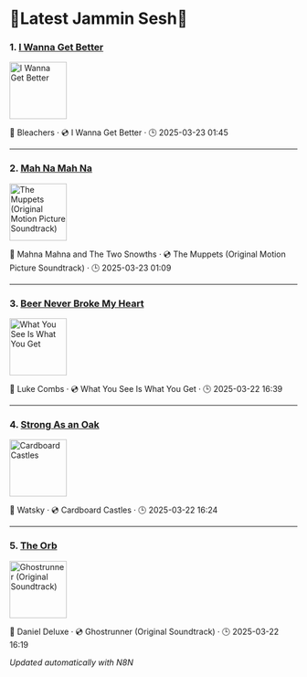 

<!-- SPOTIFY_RECENTLY_PLAYED:START -->
# 🎵Latest Jammin Sesh🎵

### 1. [I Wanna Get Better](https://open.spotify.com/track/1RwwmiVtLAtPmxAqKVfwgG)

<img src="https://i.scdn.co/image/ab67616d0000b273d9c7516258eb58d793d49e2e" alt="I Wanna Get Better" width="100" />

🎤 Bleachers · 💿 I Wanna Get Better · 🕒 2025-03-23 01:45

---

### 2. [Mah Na Mah Na](https://open.spotify.com/track/4rVrHxLGV2iSN4nJtI9hKh)

<img src="https://i.scdn.co/image/ab67616d0000b27349975a26b5562064db3a552b" alt="The Muppets (Original Motion Picture Soundtrack)" width="100" />

🎤 Mahna Mahna and The Two Snowths · 💿 The Muppets (Original Motion Picture Soundtrack) · 🕒 2025-03-23 01:09

---

### 3. [Beer Never Broke My Heart](https://open.spotify.com/track/7aEtlGHoiPAfRB084NiDmx)

<img src="https://i.scdn.co/image/ab67616d0000b273429d8ec28f865acf2a927c2d" alt="What You See Is What You Get" width="100" />

🎤 Luke Combs · 💿 What You See Is What You Get · 🕒 2025-03-22 16:39

---

### 4. [Strong As an Oak](https://open.spotify.com/track/3nOEWcVEwqH6bPecKSYaHQ)

<img src="https://i.scdn.co/image/ab67616d0000b2731f81dec4c6e5a290f0bca4e8" alt="Cardboard Castles" width="100" />

🎤 Watsky · 💿 Cardboard Castles · 🕒 2025-03-22 16:24

---

### 5. [The Orb](https://open.spotify.com/track/0Dq9fMtiubl73UQCiKRYi8)

<img src="https://i.scdn.co/image/ab67616d0000b273eece10ee539479b08711a839" alt="Ghostrunner (Original Soundtrack)" width="100" />

🎤 Daniel Deluxe · 💿 Ghostrunner (Original Soundtrack) · 🕒 2025-03-22 16:19

*Updated automatically with N8N*

<!-- SPOTIFY_RECENTLY_PLAYED:END -->